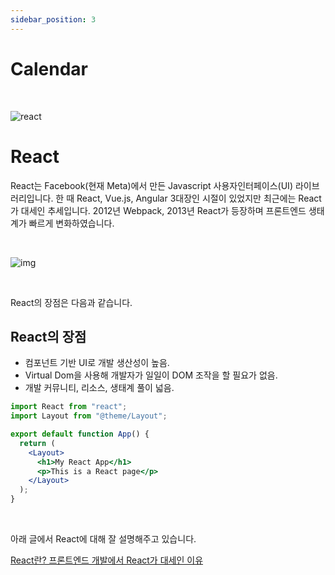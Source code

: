 ```yaml
---
sidebar_position: 3
---
```


# Calendar

<br/>

![react](https://legacy.reactjs.org/logo-og.png)

# React

React는 Facebook(현재 Meta)에서 만든 Javascript 사용자인터페이스(UI) 라이브러리입니다.
한 때 React, Vue.js, Angular 3대장인 시절이 있었지만 최근에는 React가 대세인 추세입니다.
2012년 Webpack, 2013년 React가 등장하며 프론트엔드 생태계가 빠르게 변화하였습니다.

<br/>

![img](/img/graph.png)

<br/>

React의 장점은 다음과 같습니다.

## **React의 장점**

- 컴포넌트 기반 UI로 개발 생산성이 높음.
- Virtual Dom을 사용해 개발자가 일일이 DOM 조작을 할 필요가 없음.
- 개발 커뮤니티, 리소스, 생태계 풀이 넓음.

```jsx title="src/app.js"
import React from "react";
import Layout from "@theme/Layout";

export default function App() {
  return (
    <Layout>
      <h1>My React App</h1>
      <p>This is a React page</p>
    </Layout>
  );
}
```

<br/>

아래 글에서 React에 대해 잘 설명해주고 있습니다.

[React란? 프론트엔드 개발에서 React가 대세인 이유](https://nbcamp.spartacodingclub.kr/blog/react%EB%9E%80-%ED%94%84%EB%A1%A0%ED%8A%B8%EC%97%94%EB%93%9C-%EA%B0%9C%EB%B0%9C%EC%97%90%EC%84%9C-react%EA%B0%80-%EB%8C%80%EC%84%B8%EC%9D%B8-%EC%9D%B4%EC%9C%A0-2294)
